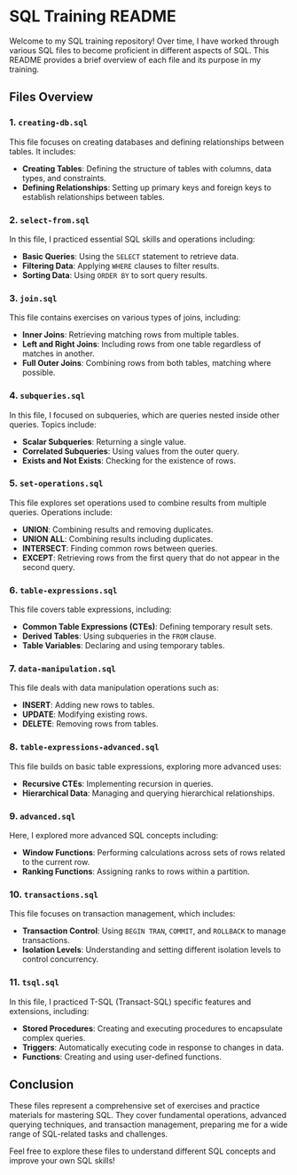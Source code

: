# SQL Training README

Welcome to my SQL training repository! Over time, I have worked through various SQL files to become proficient in different aspects of SQL. This README provides a brief overview of each file and its purpose in my training.

## Files Overview

### 1. `creating-db.sql`
This file focuses on creating databases and defining relationships between tables. It includes:
- **Creating Tables**: Defining the structure of tables with columns, data types, and constraints.
- **Defining Relationships**: Setting up primary keys and foreign keys to establish relationships between tables.

### 2. `select-from.sql`
In this file, I practiced essential SQL skills and operations including:
- **Basic Queries**: Using the `SELECT` statement to retrieve data.
- **Filtering Data**: Applying `WHERE` clauses to filter results.
- **Sorting Data**: Using `ORDER BY` to sort query results.

### 3. `join.sql`
This file contains exercises on various types of joins, including:
- **Inner Joins**: Retrieving matching rows from multiple tables.
- **Left and Right Joins**: Including rows from one table regardless of matches in another.
- **Full Outer Joins**: Combining rows from both tables, matching where possible.

### 4. `subqueries.sql`
In this file, I focused on subqueries, which are queries nested inside other queries. Topics include:
- **Scalar Subqueries**: Returning a single value.
- **Correlated Subqueries**: Using values from the outer query.
- **Exists and Not Exists**: Checking for the existence of rows.

### 5. `set-operations.sql`
This file explores set operations used to combine results from multiple queries. Operations include:
- **UNION**: Combining results and removing duplicates.
- **UNION ALL**: Combining results including duplicates.
- **INTERSECT**: Finding common rows between queries.
- **EXCEPT**: Retrieving rows from the first query that do not appear in the second query.

### 6. `table-expressions.sql`
This file covers table expressions, including:
- **Common Table Expressions (CTEs)**: Defining temporary result sets.
- **Derived Tables**: Using subqueries in the `FROM` clause.
- **Table Variables**: Declaring and using temporary tables.

### 7. `data-manipulation.sql`
This file deals with data manipulation operations such as:
- **INSERT**: Adding new rows to tables.
- **UPDATE**: Modifying existing rows.
- **DELETE**: Removing rows from tables.

### 8. `table-expressions-advanced.sql`
This file builds on basic table expressions, exploring more advanced uses:
- **Recursive CTEs**: Implementing recursion in queries.
- **Hierarchical Data**: Managing and querying hierarchical relationships.

### 9. `advanced.sql`
Here, I explored more advanced SQL concepts including:
- **Window Functions**: Performing calculations across sets of rows related to the current row.
- **Ranking Functions**: Assigning ranks to rows within a partition.

### 10. `transactions.sql`
This file focuses on transaction management, which includes:
- **Transaction Control**: Using `BEGIN TRAN`, `COMMIT`, and `ROLLBACK` to manage transactions.
- **Isolation Levels**: Understanding and setting different isolation levels to control concurrency.

### 11. `tsql.sql`
In this file, I practiced T-SQL (Transact-SQL) specific features and extensions, including:
- **Stored Procedures**: Creating and executing procedures to encapsulate complex queries.
- **Triggers**: Automatically executing code in response to changes in data.
- **Functions**: Creating and using user-defined functions.

## Conclusion

These files represent a comprehensive set of exercises and practice materials for mastering SQL. They cover fundamental operations, advanced querying techniques, and transaction management, preparing me for a wide range of SQL-related tasks and challenges.

Feel free to explore these files to understand different SQL concepts and improve your own SQL skills!

